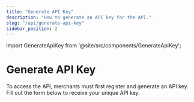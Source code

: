 ```yaml
---
title: "Generate API Key"
description: "How to generate an API key for the API."
slug: "/api/generate-api-key"
sidebar_position: 2
---
```


import GenerateApiKey from '@site/src/components/GenerateApiKey';

# Generate API Key

To access the API, merchants must first register and generate an API key. Fill out the form below to receive your unique API key.

<GenerateApiKey />
